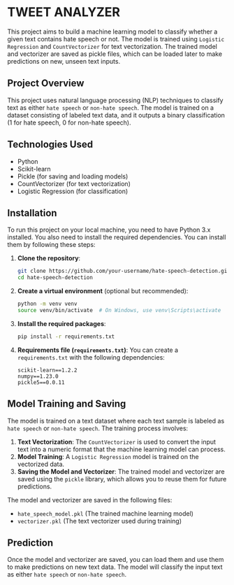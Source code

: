 
# TWEET ANALYZER


This project aims to build a machine learning model to classify whether a given text contains hate speech or not. The model is trained using `Logistic Regression` and `CountVectorizer` for text vectorization. The trained model and vectorizer are saved as pickle files, which can be loaded later to make predictions on new, unseen text inputs.

## Project Overview

This project uses natural language processing (NLP) techniques to classify text as either `hate speech` or `non-hate speech`. The model is trained on a dataset consisting of labeled text data, and it outputs a binary classification (1 for hate speech, 0 for non-hate speech).

## Technologies Used

- Python
- Scikit-learn
- Pickle (for saving and loading models)
- CountVectorizer (for text vectorization)
- Logistic Regression (for classification)

## Installation

To run this project on your local machine, you need to have Python 3.x installed. You also need to install the required dependencies. You can install them by following these steps:

1. **Clone the repository**:
   ```bash
   git clone https://github.com/your-username/hate-speech-detection.git
   cd hate-speech-detection
   ```

2. **Create a virtual environment** (optional but recommended):
   ```bash
   python -m venv venv
   source venv/bin/activate  # On Windows, use venv\Scripts\activate
   ```

3. **Install the required packages**:
   ```bash
   pip install -r requirements.txt
   ```

4. **Requirements file (`requirements.txt`)**:
   You can create a `requirements.txt` with the following dependencies:
   ```
   scikit-learn==1.2.2
   numpy==1.23.0
   pickle5==0.0.11
   ```

## Model Training and Saving

The model is trained on a text dataset where each text sample is labeled as `hate speech` or `non-hate speech`. The training process involves:

1. **Text Vectorization**: The `CountVectorizer` is used to convert the input text into a numeric format that the machine learning model can process.
2. **Model Training**: A `Logistic Regression` model is trained on the vectorized data.
3. **Saving the Model and Vectorizer**: The trained model and vectorizer are saved using the `pickle` library, which allows you to reuse them for future predictions.

The model and vectorizer are saved in the following files:
- `hate_speech_model.pkl` (The trained machine learning model)
- `vectorizer.pkl` (The text vectorizer used during training)

## Prediction

Once the model and vectorizer are saved, you can load them and use them to make predictions on new text data. The model will classify the input text as either `hate speech` or `non-hate speech`.


